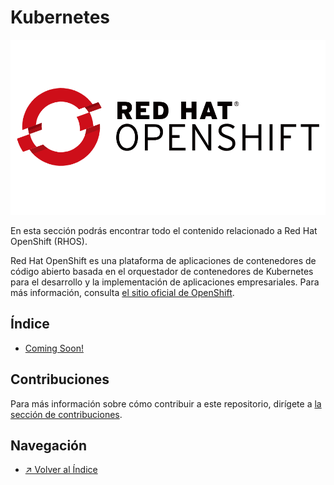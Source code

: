 # Kubernetes

![Kubernetes](../../../images/section_openshift_logo.png)

En esta sección podrás encontrar todo el contenido relacionado a Red Hat OpenShift (RHOS).

Red Hat OpenShift es una plataforma de aplicaciones de contenedores de código abierto basada en el orquestador de contenedores de Kubernetes para el desarrollo y la implementación de aplicaciones empresariales. Para más información, consulta [el sitio oficial de OpenShift](https://www.openshift.com/).

## Índice

- [Coming Soon!]()

## Contribuciones

Para más información sobre cómo contribuir a este repositorio, dirígete a [la sección de contribuciones](../../../docs/CONTRIBUITING.md).

## Navegación

- [↗ Volver al Índice](../../../README.md)